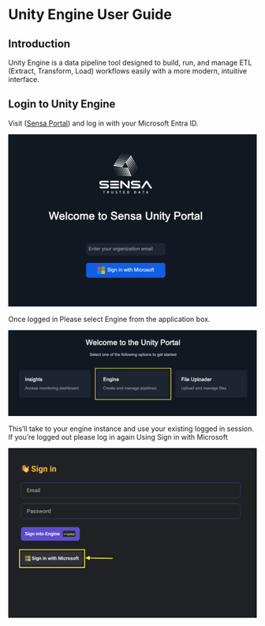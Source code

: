 # Unity Engine User Guide
## Introduction
Unity Engine is a data pipeline tool designed to build, run, and manage
ETL (Extract, Transform, Load) workflows easily with a more modern,
intuitive interface.
  

## Login to Unity Engine
Visit ([Sensa Portal](https://portal.sensa.no "Sensa Customer Portal"))
and log in with your Microsoft Entra ID.

![](../../images/engine/portal_login_scree.png)

Once logged in Please select Engine from the application box.

![](../../images/engine/portal_application_box.png)

This’ll take to your engine instance and use your existing logged in
session.  
If you’re logged out please log in again Using Sign in with Microsoft  
  
![](../../images/engine/unity_engine_login_page.png)
